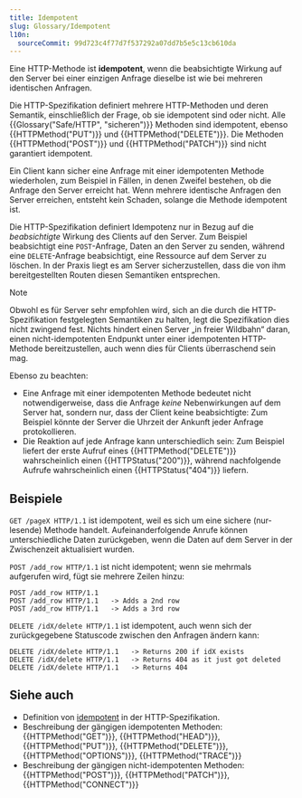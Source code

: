 ```yaml
---
title: Idempotent
slug: Glossary/Idempotent
l10n:
  sourceCommit: 99d723c4f77d7f537292a07dd7b5e5c13cb610da
---
```


Eine HTTP-Methode ist **idempotent**, wenn die beabsichtigte Wirkung auf den Server bei einer einzigen Anfrage dieselbe ist wie bei mehreren identischen Anfragen.

Die HTTP-Spezifikation definiert mehrere HTTP-Methoden und deren Semantik, einschließlich der Frage, ob sie idempotent sind oder nicht. Alle {{Glossary("Safe/HTTP", "sicheren")}} Methoden sind idempotent, ebenso {{HTTPMethod("PUT")}} und {{HTTPMethod("DELETE")}}. Die Methoden {{HTTPMethod("POST")}} und {{HTTPMethod("PATCH")}} sind nicht garantiert idempotent.

Ein Client kann sicher eine Anfrage mit einer idempotenten Methode wiederholen, zum Beispiel in Fällen, in denen Zweifel bestehen, ob die Anfrage den Server erreicht hat. Wenn mehrere identische Anfragen den Server erreichen, entsteht kein Schaden, solange die Methode idempotent ist.

Die HTTP-Spezifikation definiert Idempotenz nur in Bezug auf die _beabsichtigte_ Wirkung des Clients auf den Server. Zum Beispiel beabsichtigt eine `POST`-Anfrage, Daten an den Server zu senden, während eine `DELETE`-Anfrage beabsichtigt, eine Ressource auf dem Server zu löschen. In der Praxis liegt es am Server sicherzustellen, dass die von ihm bereitgestellten Routen diesen Semantiken entsprechen.

> [!NOTE]
> Obwohl es für Server sehr empfohlen wird, sich an die durch die HTTP-Spezifikation festgelegten Semantiken zu halten, legt die Spezifikation dies nicht zwingend fest. Nichts hindert einen Server „in freier Wildbahn“ daran, einen nicht-idempotenten Endpunkt unter einer idempotenten HTTP-Methode bereitzustellen, auch wenn dies für Clients überraschend sein mag.

Ebenso zu beachten:

- Eine Anfrage mit einer idempotenten Methode bedeutet nicht notwendigerweise, dass die Anfrage _keine_ Nebenwirkungen auf dem Server hat, sondern nur, dass der Client keine beabsichtigte: Zum Beispiel könnte der Server die Uhrzeit der Ankunft jeder Anfrage protokollieren.
- Die Reaktion auf jede Anfrage kann unterschiedlich sein: Zum Beispiel liefert der erste Aufruf eines {{HTTPMethod("DELETE")}} wahrscheinlich einen {{HTTPStatus("200")}}, während nachfolgende Aufrufe wahrscheinlich einen {{HTTPStatus("404")}} liefern.

## Beispiele

`GET /pageX HTTP/1.1` ist idempotent, weil es sich um eine sichere (nur-lesende) Methode handelt. Aufeinanderfolgende Anrufe können unterschiedliche Daten zurückgeben, wenn die Daten auf dem Server in der Zwischenzeit aktualisiert wurden.

`POST /add_row HTTP/1.1` ist nicht idempotent; wenn sie mehrmals aufgerufen wird, fügt sie mehrere Zeilen hinzu:

```http
POST /add_row HTTP/1.1
POST /add_row HTTP/1.1   -> Adds a 2nd row
POST /add_row HTTP/1.1   -> Adds a 3rd row
```

`DELETE /idX/delete HTTP/1.1` ist idempotent, auch wenn sich der zurückgegebene Statuscode zwischen den Anfragen ändern kann:

```http
DELETE /idX/delete HTTP/1.1   -> Returns 200 if idX exists
DELETE /idX/delete HTTP/1.1   -> Returns 404 as it just got deleted
DELETE /idX/delete HTTP/1.1   -> Returns 404
```

## Siehe auch

- Definition von [idempotent](https://httpwg.org/specs/rfc9110.html#idempotent.methods) in der HTTP-Spezifikation.
- Beschreibung der gängigen idempotenten Methoden: {{HTTPMethod("GET")}}, {{HTTPMethod("HEAD")}}, {{HTTPMethod("PUT")}}, {{HTTPMethod("DELETE")}}, {{HTTPMethod("OPTIONS")}}, {{HTTPMethod("TRACE")}}
- Beschreibung der gängigen nicht-idempotenten Methoden: {{HTTPMethod("POST")}}, {{HTTPMethod("PATCH")}}, {{HTTPMethod("CONNECT")}}
